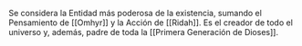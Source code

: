 Se considera la Entidad más poderosa de la existencia, sumando el Pensamiento de [[Omhyr]] y la Acción de [[Ridah]]. Es el creador de todo el universo y, además, padre de toda la [[Primera Generación de Dioses]].

[^1]: [[Las Tres Entidades]]
[^2]: [[Los Dioses]]
[^8]: [[Historia y Mitología]]